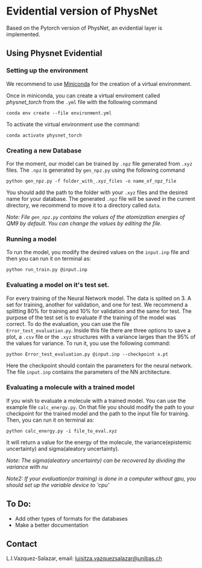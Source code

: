 # Evidential version of PhysNet
Based on the Pytorch version of PhysNet, an evidential layer is implemented. 

## Using Physnet Evidential
### Setting up the environment

We recommend to use [ Miniconda](https://docs.conda.io/projects/conda/en/latest/user-guide/install/download.html) for the creation of a virtual environment. 

Once in miniconda, you can create a virtual enviroment called *physnet_torch* from the `.yml` file with the following command

``` 
conda env create --file environment.yml
```
 
To activate the virtual environment use the command:

```
conda activate physnet_torch
```

### Creating a new Database

For the moment, our model can be trained by `.npz` file generated from `.xyz` files. The `.npz` is generated by `gen_npz.py` using the following command

```
python gen_npz.py -f folder_with_.xyz_files -o name_of_npz_file
```
You should add the path to the folder with your `.xyz` files and the desired name for your database. 
The generated `.npz` file will be saved in the current directory, we recommend to move it to a directory called `data`.

*Note: File `gen_npz.py` contains the values of the atomization energies of QM9 by default. You can change the values by editing the file.*


### Running a model

To run the model, you modify the desired values on the `input.inp` file and then you can run it on terminal as:

```
python run_train.py @input.inp
```

### Evaluating a model on it's test set.

For every training of the Neural Network model. The data is splited on 3. A set for training, another for validation, and one 
for test. We recommend a splitting 80% for training and 10% for validation and the same for test. The purpose of the test set
is to evaluate if the training of the model was correct. To do the evaluation, you can use the file `Error_test_evaluation.py`.
Inside this file there are three options to save a plot, a `.csv` file or the `.xyz` structures with a variance larges than 
the 95% of the values for variance. To run it, you use the following command:

```
python Error_test_evaluation.py @input.inp --checkpoint x.pt
```

Here the checkpoint should contain the parameters for the neural network. The file `input.inp` contains the parameters of the
NN architecture.

### Evaluating a molecule with a trained model

If you wish to evaluate a molecule with a trained model. You can use the example file `calc_energy.py`. 
On that file you should modify the path to your checkpoint for the trained model and the path to the input file for training.
Then, you can run it on terminal as:

```
python calc_energy.py -i file_to_eval.xyz
```
It will return a value for the energy of the molecule, the variance(epistemic uncertainty) and sigma(aleatory uncertainty).

*Note: The sigma(aleatory uncertainty) can be recovered by dividing the variance with nu*

*Note2: If your evaluation(or training) is done in a computer without gpu, you should set up the variable device to 'cpu'*

## To Do:

- Add other types of formats for the databases
- Make a better documentation

## Contact
L.I.Vazquez-Salazar, email: luisitza.vazquezsalazar@unibas.ch
